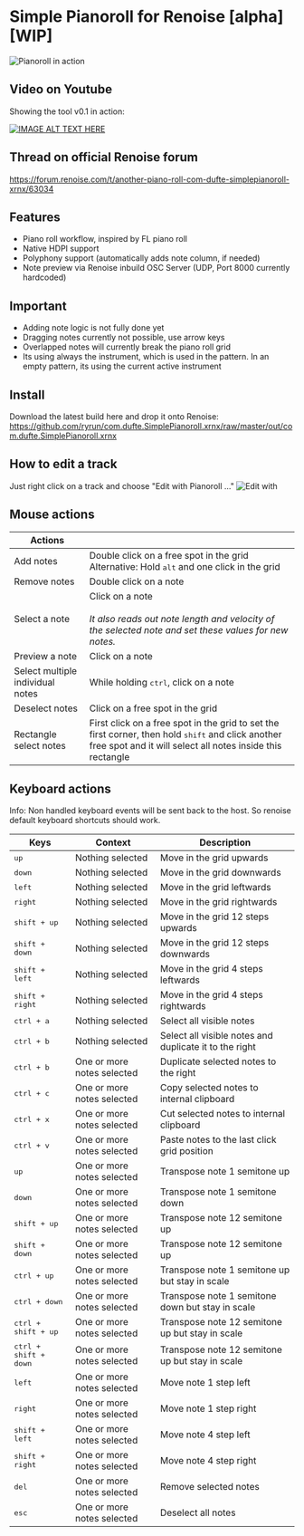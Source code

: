 # Simple Pianoroll for Renoise [alpha] [WIP]
![Pianoroll in action](https://github.com/ryrun/com.dufte.SimplePianoroll.xrnx/blob/master/docs/images/pianorollanim.gif?raw=true "Pianoroll in Renoise")

## Video on Youtube

Showing the tool v0.1 in action:

[![IMAGE ALT TEXT HERE](https://img.youtube.com/vi/5qJCNvbco7M/0.jpg)](https://www.youtube.com/watch?v=5qJCNvbco7M)

## Thread on official Renoise forum
https://forum.renoise.com/t/another-piano-roll-com-dufte-simplepianoroll-xrnx/63034

## Features

* Piano roll workflow, inspired by FL piano roll
* Native HDPI support
* Polyphony support (automatically adds note column, if needed)
* Note preview via Renoise inbuild OSC Server (UDP, Port 8000 currently hardcoded)

## Important

* Adding note logic is not fully done yet
* Dragging notes currently not possible, use arrow keys
* Overlapped notes will currently break the piano roll grid
* Its using always the instrument, which is used in the pattern. In an empty pattern, its using the current active instrument

## Install

Download the latest build here and drop it onto Renoise: https://github.com/ryrun/com.dufte.SimplePianoroll.xrnx/raw/master/out/com.dufte.SimplePianoroll.xrnx

## How to edit a track

Just right click on a track and choose "Edit with Pianoroll ..."
![Edit with](https://github.com/ryrun/com.dufte.SimplePianoroll.xrnx/blob/master/docs/images/openit.gif?raw=true)

## Mouse actions

|Actions||
|---|---|
|Add notes|Double click on a free spot in the grid<br>Alternative: Hold <kbd>alt</kbd> and one click in the grid|
|Remove notes|Double click on a note|
|Select a note|Click on a note<br><br>*It also reads out note length and velocity of the selected note and set these values for new notes.*|
|Preview a note|Click on a note|
|Select multiple individual notes|While holding <kbd>ctrl</kbd>, click on a note|
|Deselect notes|Click on a free spot in the grid|
|Rectangle select notes|First click on a free spot in the grid to set the first corner, then hold <kbd>shift</kbd> and click another free spot and it will select all notes inside this rectangle

## Keyboard actions

Info: Non handled keyboard events will be sent back to the host. So renoise default keyboard shortcuts should work.

|Keys|Context|Description|
|---|---|---|
|<kbd>up</kbd>|Nothing selected|Move in the grid upwards|
|<kbd>down</kbd>|Nothing selected|Move in the grid downwards|
|<kbd>left</kbd>|Nothing selected|Move in the grid leftwards|
|<kbd>right</kbd>|Nothing selected|Move in the grid rightwards|
|<kbd>shift + up</kbd>|Nothing selected|Move in the grid 12 steps upwards|
|<kbd>shift + down</kbd>|Nothing selected|Move in the grid 12 steps downwards|
|<kbd>shift + left</kbd>|Nothing selected|Move in the grid 4 steps leftwards|
|<kbd>shift + right</kbd>|Nothing selected|Move in the grid 4 steps rightwards|
|<kbd>ctrl + a</kbd>|Nothing selected|Select all visible notes|
|<kbd>ctrl + b</kbd>|Nothing selected|Select all visible notes and duplicate it to the right|
|<kbd>ctrl + b</kbd>|One or more notes selected|Duplicate selected notes to the right|
|<kbd>ctrl + c</kbd>|One or more notes selected|Copy selected notes to internal clipboard|
|<kbd>ctrl + x</kbd>|One or more notes selected|Cut selected notes to internal clipboard|
|<kbd>ctrl + v</kbd>|One or more notes selected|Paste notes to the last click grid position|
|<kbd>up</kbd>|One or more notes selected|Transpose note 1 semitone up|
|<kbd>down</kbd>|One or more notes selected|Transpose note 1 semitone down|
|<kbd>shift + up</kbd>|One or more notes selected|Transpose note 12 semitone up|
|<kbd>shift + down</kbd>|One or more notes selected|Transpose note 12 semitone up|
|<kbd>ctrl + up</kbd>|One or more notes selected|Transpose note 1 semitone up but stay in scale|
|<kbd>ctrl + down</kbd>|One or more notes selected|Transpose note 1 semitone down but stay in scale|
|<kbd>ctrl + shift + up</kbd>|One or more notes selected|Transpose note 12 semitone up but stay in scale|
|<kbd>ctrl + shift + down</kbd>|One or more notes selected|Transpose note 12 semitone up but stay in scale|
|<kbd>left</kbd>|One or more notes selected|Move note 1 step left|
|<kbd>right</kbd>|One or more notes selected|Move note 1 step right|
|<kbd>shift + left</kbd>|One or more notes selected|Move note 4 step left|
|<kbd>shift + right</kbd>|One or more notes selected|Move note 4 step right|
|<kbd>del</kbd>|One or more notes selected|Remove selected notes|
|<kbd>esc</kbd>|One or more notes selected|Deselect all notes|
